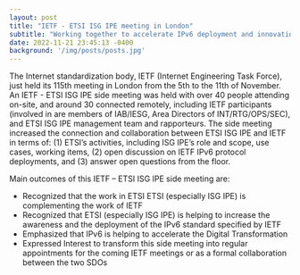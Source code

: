 ```yaml
---
layout: post
title: "IETF - ETSI ISG IPE meeting in London"
subtitle: "Working together to accelerate IPv6 deployment and innovation"
date: 2022-11-21 23:45:13 -0400
background: '/img/posts/posts.jpg'
---
```


The Internet standardization body, IETF (Internet Engineering Task Force), just held its 115th meeting in London from the 5th to the 11th of November. An IETF - ETSI ISG IPE side meeting was held with over 40 people attending on-site, and around 30 connected remotely, including IETF participants (involved in are members of IAB/IESG, Area Directors of INT/RTG/OPS/SEC), and ETSI ISG IPE management team and rapporteurs. The side meeting increased the connection and collaboration between ETSI ISG IPE and IETF in terms of: (1) ETSI’s activities, including ISG IPE’s role and scope, use cases, working items, (2) open discussion on IETF IPv6 protocol deployments, and (3) answer open questions from the floor.

Main outcomes of this IETF – ETSI ISG IPE side meeting are:

- Recognized that the work in ETSI ETSI (especially ISG IPE) is complementing the work of IETF
- Recognized that ETSI (especially ISG IPE) is helping to increase the awareness and the deployment of the IPv6 standard specified by IETF
- Emphasized that IPv6 is helping to accelerate the Digital Transformation
- Expressed Interest to transform this side meeting into regular appointments for the coming IETF meetings or as a formal collaboration between the two SDOs